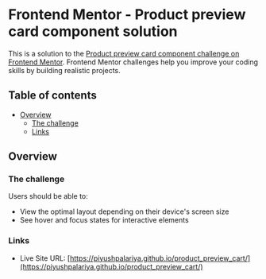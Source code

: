 # Frontend Mentor - Product preview card component solution

This is a solution to the [Product preview card component challenge on Frontend Mentor](https://www.frontendmentor.io/challenges/product-preview-card-component-GO7UmttRfa). Frontend Mentor challenges help you improve your coding skills by building realistic projects. 

## Table of contents

- [Overview](#overview)
  - [The challenge](#the-challenge)
  - [Links](#links)


## Overview

### The challenge

Users should be able to:

- View the optimal layout depending on their device's screen size
- See hover and focus states for interactive elements


### Links

- Live Site URL: [https://piyushpalariya.github.io/product_preview_cart/](https://piyushpalariya.github.io/product_preview_cart/)

